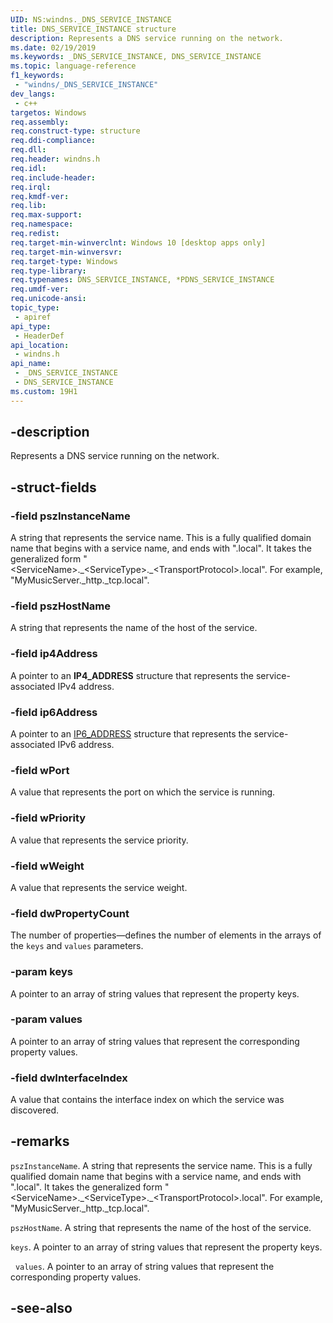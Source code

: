 ```yaml
---
UID: NS:windns._DNS_SERVICE_INSTANCE
title: DNS_SERVICE_INSTANCE structure
description: Represents a DNS service running on the network.
ms.date: 02/19/2019
ms.keywords: _DNS_SERVICE_INSTANCE, DNS_SERVICE_INSTANCE
ms.topic: language-reference
f1_keywords: 
 - "windns/_DNS_SERVICE_INSTANCE"
dev_langs:
 - c++
targetos: Windows
req.assembly: 
req.construct-type: structure
req.ddi-compliance: 
req.dll: 
req.header: windns.h
req.idl: 
req.include-header: 
req.irql: 
req.kmdf-ver: 
req.lib: 
req.max-support: 
req.namespace: 
req.redist: 
req.target-min-winverclnt: Windows 10 [desktop apps only]
req.target-min-winversvr: 
req.target-type: Windows
req.type-library: 
req.typenames: DNS_SERVICE_INSTANCE, *PDNS_SERVICE_INSTANCE
req.umdf-ver: 
req.unicode-ansi: 
topic_type:
 - apiref
api_type:
 - HeaderDef
api_location:
 - windns.h
api_name:
 - _DNS_SERVICE_INSTANCE
 - DNS_SERVICE_INSTANCE
ms.custom: 19H1
---
```


## -description
Represents a DNS service running on the network.

## -struct-fields

### -field pszInstanceName
A string that represents the service name. This is a fully qualified domain name that begins with a service name, and ends with ".local". It takes the generalized form "\<ServiceName\>.\_\<ServiceType\>.\_\<TransportProtocol\>.local". For example, "MyMusicServer._http._tcp.local".

### -field pszHostName
A string that represents the name of the host of the service.

### -field ip4Address
A pointer to an **IP4_ADDRESS** structure that represents the service-associated IPv4 address.

### -field ip6Address
A pointer to an [IP6_ADDRESS](/windows/desktop/api/windns/ns-windns-ip6_address_1) structure that represents the service-associated IPv6 address.

### -field wPort
A value that represents the port on which the service is running.

### -field wPriority
A value that represents the service priority.

### -field wWeight
A value that represents the service weight.

### -field dwPropertyCount
The number of properties&mdash;defines the number of elements in the arrays of the `keys` and `values` parameters.

### -param keys
A pointer to an array of string values that represent the property keys.

### -param values
A pointer to an array of string values that represent the corresponding property values.

### -field dwInterfaceIndex
A value that contains the interface index on which the service was discovered.

## -remarks
`pszInstanceName`. A string that represents the service name. This is a fully qualified domain name that begins with a service name, and ends with ".local". It takes the generalized form "\<ServiceName\>.\_\<ServiceType\>.\_\<TransportProtocol\>.local". For example, "MyMusicServer._http._tcp.local".

`pszHostName`. A string that represents the name of the host of the service.

`keys`. A pointer to an array of string values that represent the property keys.

 
`values`. A pointer to an array of string values that represent the corresponding property values.

## -see-also
